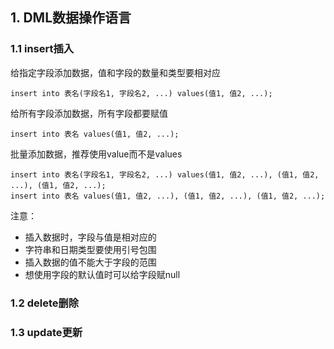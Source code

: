 ## 1. DML数据操作语言

### 1.1 insert插入

给指定字段添加数据，值和字段的数量和类型要相对应

```mysql
insert into 表名(字段名1, 字段名2, ...) values(值1, 值2, ...);
```

给所有字段添加数据，所有字段都要赋值

```mysql
insert into 表名 values(值1, 值2, ...);
```

批量添加数据，推荐使用value而不是values

```mysql
insert into 表名(字段名1, 字段名2, ...) values(值1, 值2, ...), (值1, 值2, ...), (值1, 值2, ...);
insert into 表名 values(值1, 值2, ...), (值1, 值2, ...), (值1, 值2, ...);
```

注意：

- 插入数据时，字段与值是相对应的
- 字符串和日期类型要使用引号包围
- 插入数据的值不能大于字段的范围
- 想使用字段的默认值时可以给字段赋null



### 1.2 delete删除



### 1.3 update更新

